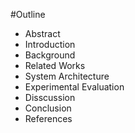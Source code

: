#Outline
* Abstract
* Introduction
* Background
* Related Works
* System Architecture
* Experimental Evaluation
* Disscussion
* Conclusion
* References
